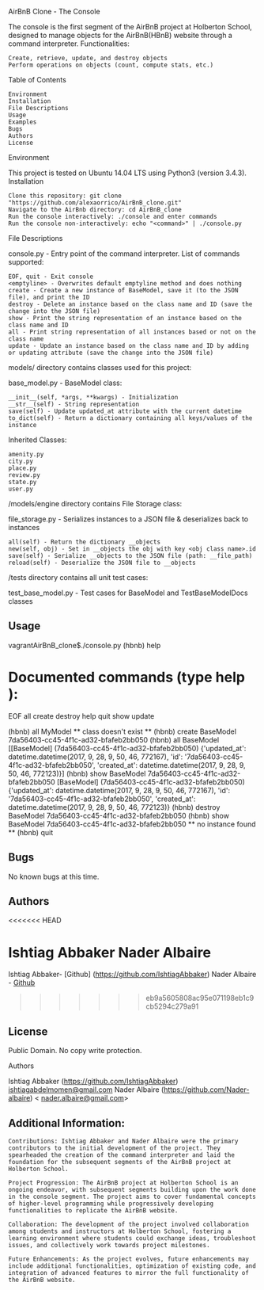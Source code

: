 AirBnB Clone - The Console

The console is the first segment of the AirBnB project at Holberton School, designed to manage objects for the AirBnB(HBnB) website through a command interpreter.
Functionalities:

    Create, retrieve, update, and destroy objects
    Perform operations on objects (count, compute stats, etc.)

Table of Contents

    Environment
    Installation
    File Descriptions
    Usage
    Examples
    Bugs
    Authors
    License

Environment

This project is tested on Ubuntu 14.04 LTS using Python3 (version 3.4.3).
Installation

    Clone this repository: git clone "https://github.com/alexaorrico/AirBnB_clone.git"
    Navigate to the AirBnb directory: cd AirBnB_clone
    Run the console interactively: ./console and enter commands
    Run the console non-interactively: echo "<command>" | ./console.py





File Descriptions

console.py - Entry point of the command interpreter.
List of commands supported:

    EOF, quit - Exit console
    <emptyline> - Overwrites default emptyline method and does nothing
    create - Create a new instance of BaseModel, save it (to the JSON file), and print the ID
    destroy - Delete an instance based on the class name and ID (save the change into the JSON file)
    show - Print the string representation of an instance based on the class name and ID
    all - Print string representation of all instances based or not on the class name
    update - Update an instance based on the class name and ID by adding or updating attribute (save the change into the JSON file)

models/ directory contains classes used for this project:

base_model.py - BaseModel class:

    __init__(self, *args, **kwargs) - Initialization
    __str__(self) - String representation
    save(self) - Update updated_at attribute with the current datetime
    to_dict(self) - Return a dictionary containing all keys/values of the instance

Inherited Classes:

    amenity.py
    city.py
    place.py
    review.py
    state.py
    user.py

/models/engine directory contains File Storage class:

file_storage.py - Serializes instances to a JSON file & deserializes back to instances

    all(self) - Return the dictionary __objects
    new(self, obj) - Set in __objects the obj with key <obj class name>.id
    save(self) - Serialize __objects to the JSON file (path: __file_path)
    reload(self) - Deserialize the JSON file to __objects

/tests directory contains all unit test cases:

test_base_model.py - Test cases for BaseModel and TestBaseModelDocs classes
## Usage
vagrantAirBnB_clone$./console.py
(hbnb) help

Documented commands (type help <topic>):
========================================
EOF  all  create  destroy  help  quit  show  update

(hbnb) all MyModel
** class doesn't exist **
(hbnb) create BaseModel
7da56403-cc45-4f1c-ad32-bfafeb2bb050
(hbnb) all BaseModel
[[BaseModel] (7da56403-cc45-4f1c-ad32-bfafeb2bb050) {'updated_at': datetime.datetime(2017, 9, 28, 9, 50, 46, 772167), 'id': '7da56403-cc45-4f1c-ad32-bfafeb2bb050', 'created_at': datetime.datetime(2017, 9, 28, 9, 50, 46, 772123)}]
(hbnb) show BaseModel 7da56403-cc45-4f1c-ad32-bfafeb2bb050
[BaseModel] (7da56403-cc45-4f1c-ad32-bfafeb2bb050) {'updated_at': datetime.datetime(2017, 9, 28, 9, 50, 46, 772167), 'id': '7da56403-cc45-4f1c-ad32-bfafeb2bb050', 'created_at': datetime.datetime(2017, 9, 28, 9, 50, 46, 772123)}
(hbnb) destroy BaseModel 7da56403-cc45-4f1c-ad32-bfafeb2bb050
(hbnb) show BaseModel 7da56403-cc45-4f1c-ad32-bfafeb2bb050
** no instance found **
(hbnb) quit



## Bugs
No known bugs at this time. 

## Authors
<<<<<<< HEAD

Ishtiag Abbaker
Nader Albaire
=======
Ishtiag Abbaker- [Github]  (https://github.com/IshtiagAbbaker) 
Nader Albaire - [Github](https://github.com/Nader-Albaire)
>>>>>>> eb9a5605808ac95e071198eb1c9cb5294c279a91
## License
Public Domain. No copy write protection. 

Authors

Ishtiag Abbaker (https://github.com/IshtiagAbbaker) <ishtiagabdelmomen@gmail.com>
Nader Albaire (https://github.com/Nader-albaire) < nader.albaire@gmail.com>

## Additional Information:

    Contributions: Ishtiag Abbaker and Nader Albaire were the primary contributors to the initial development of the project. They spearheaded the creation of the command interpreter and laid the foundation for the subsequent segments of the AirBnB project at Holberton School.

    Project Progression: The AirBnB project at Holberton School is an ongoing endeavor, with subsequent segments building upon the work done in the console segment. The project aims to cover fundamental concepts of higher-level programming while progressively developing functionalities to replicate the AirBnB website.

    Collaboration: The development of the project involved collaboration among students and instructors at Holberton School, fostering a learning environment where students could exchange ideas, troubleshoot issues, and collectively work towards project milestones.

    Future Enhancements: As the project evolves, future enhancements may include additional functionalities, optimization of existing code, and integration of advanced features to mirror the full functionality of the AirBnB website.
